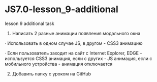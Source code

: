 # JS7.0-lesson_9-additional
lesson 9 additional task

1) Написать 2 разные анимации появления модального окна

·        Использовать в одном случае JS, в другом - CSS3 анимацию

·        Если пользователь заходит на сайт с Internet Explorer, EDGE  - используется CSS3 анимация, если с других - JS анимация, если с мобильного устройства - анимация отключается

2) Добавить папку с уроком на GitHub